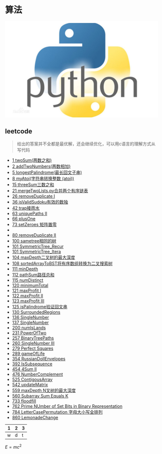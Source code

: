 # 算法

![本地图片](Image/python1.jpg)

## leetcode

>给出的答案并不全都是最优解，还会继续优化，可以用c语言的理解方式从写代码

* [1 twoSum(两数之和)](leetcode/Sequence/array/1twoSum.py)
* [2 addTwoNumbers(两数相加)](leetcode/Sequence/array/2addTwoNumbers.py)
* [5 longestPalindrome(最长回文子串)](leetcode/Sequence/DP/5longestPalindrome.py)
* [8 myAtoi(字符串转换整数 (atoi))](leetcode/Sequence/List/8myAtoi.py)
* [15 threeSum三数之和](leetcode/Sequence/array/15threeSum.py)
* [21 mergeTwoLists.py合并两个有序链表](leetcode/Sequence/List/21mergeTwoLists.py)
* [26 removeDuplicate I](leetcode/Sequence/array/26removeDuplicate.py)
* [36 isValidSudoku有效的数独](leetcode/Sequence/array/36isValidSudoku.py)
* [42 trap接雨水](leetcode/Sequence/array/42Trapping.py)
* [63 uniquePaths II](leetcode/Sequence/DP/63uniquePaths.py)
* [66 plusOne](leetcode/Sequence/array/66plusOne.py)
* [73 setZeroes 矩阵置零](leetcode/Sequence/array/73setZeroes.py)
* 
* [80 removeDuplicate II](leetcode/Sequence/array/80removeDuplicate.py)
* [100 sametree相同的树](leetcode/Tree/100sametree.py)
* [101 SymmetricTree_Recur](leetcode/Tree/101SymmetricTree_Recu.py)
* [101 SymmetricTree_Itera](leetcode/Tree/101SymmetricTree_Itera.py)
* [104 maxDepth二叉树的最大深度](leetcode/Tree/104maxDepth.py)
* [108 sortedArrayToBST将有序数组转换为二叉搜索树](leetcode/Tree/108sortedArrayToBST.py)
* [111 minDepth](leetcode/Tree/111minDepth.py)
* [112 pathSum路径总和](leetcode/Tree/112pathSum.py)
* [115 numDistinct](leetcode/Sequence/DP/115numDistinct.py)
* [120 minimumTotal](leetcode/Sequence/array/120minimumTotal.py)
* [121 maxProfit I](leetcode/Sequence/array/121maxProfit.py)
* [122 maxProfit II](leetcode/Sequence/array/122maxProfit.py)
* [123 maxProfit III](leetcode/Sequence/array/122maxProfit.py)
* [125 isPalindrome验证回文串](leetcode/Sequence/List/125isPalindrome.py)
* [130 SurroundedRegions](leetcode/matrix/130SurroundedRegions.py)
* [136 SingleNumber](leetcode/BitOperation/136SingleNumber.py)
* [137 SingleNumber](leetcode/BitOperation/137SingleNumber.cpp)
* [200 numIsLands](leetcode/matrix/200numIsLands.py)
* [231 PowerOfTwo](leetcode/BitOperation/231PowerOf2.py)
* [257 BinaryTreePaths](leetcode/Tree/257BinaryTreePaths.py)
* [260 SingleNumber III](leetcode/BitOperation/260SingleNumber.py)
* [279 Perfect Squares](leetcode/Graph/279numSquares.py)
* [289 gameOfLife](leetcode/Sequence/array/289gameOfLife.py)
* [354 RussianDollEnvelopes](leetcode/Sequence/DP/354RussianDollEn.py)
* [392 IsSubsequence](leetcode/Greedy/392IsSubsequence.py)
* [454 4Sum II](leetcode/Hash/454fourSumCount.py)
* [476 NumberComplement](leetcode/BitOperation/476NUmberComplement.py)
* [525 ContigousArray](leetcode/Hash/525ContigousArray.py)
* [542 updateMatrix](leetcode/matrix/542updateMatrix.py)
* [559 maxDepth N叉树的最大深度](leetcode/Tree/559maxDepth.py)
* [560 Subarray Sum Equals K](leetcode/Hash/560subarraySum.py)
* [733 floodfill](leetcode/matrix/733floodFill.py)
* [762 Prime NUmber of Set Bits in Binary Representation](leetcode/BitOPeration/762PrimeSetBits.py)
* [784 LetterCasePermutation 字母大小写全排列](leetcode/STR/784LetterCasePermutation.py)
* [860 LemonadeChange](leetcode/Greedy/860LemonadeChange.py)

1 |2 |3
--|--|--
w |d |t

$E=mc^2$